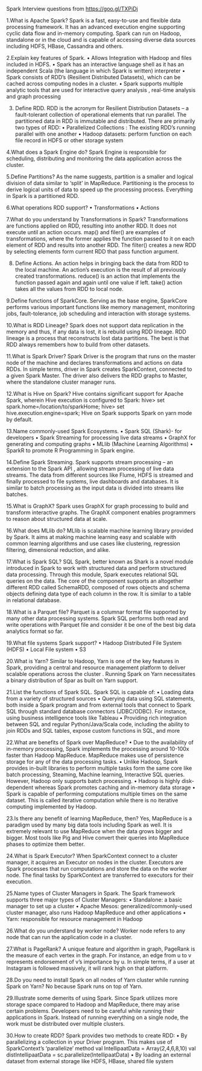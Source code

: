 Spark Interview questions from https://goo.gl/TXPiDj

1.What is Apache Spark?
Spark is a fast, easy-to-use and flexible data processing framework. It has an advanced execution engine supporting cyclic data  flow and in-memory computing. Spark can run on Hadoop, standalone or in the cloud and is capable of accessing diverse data sources including HDFS, HBase, Cassandra and others.

2.Explain key features of Spark.
• Allows Integration with Hadoop and files included in HDFS.
• Spark has an interactive language shell as it has an independent Scala (the language in which Spark is written) interpreter
• Spark consists of RDD’s (Resilient Distributed Datasets), which can be cached across computing nodes in a cluster.
• Spark supports multiple analytic tools that are used for interactive query analysis , real-time analysis and graph processing

3. Define RDD.
RDD is the acronym for Resilient Distribution Datasets – a fault-tolerant collection of operational elements that run parallel. The partitioned data in RDD is immutable and distributed. There are primarily two types of RDD:
• Parallelized Collections : The existing RDD’s running parallel with one another
• Hadoop datasets: perform function on each file record in HDFS or other storage system

4.What does a Spark Engine do?
Spark Engine is responsible for scheduling, distributing and monitoring the data application across the cluster.

5.Define Partitions?
As the name suggests, partition is a smaller and logical division of data  similar to ‘split’ in MapReduce. Partitioning is the process to derive logical units of data to speed up the processing process. Everything in Spark is a partitioned RDD.

6.What operations RDD support?
• Transformations
• Actions

7.What do you understand by Transformations in Spark?
Transformations are functions applied on RDD, resulting into another RDD. It does not execute until an action occurs. map() and filer() are examples of transformations, where the former applies the function passed to it on each element of RDD and results into another RDD. The filter() creates a new RDD by selecting elements form current RDD that pass function argument.

8. Define Actions.
An action helps in bringing back the data from RDD to the local machine. An action’s execution is the result of all previously created transformations. reduce() is an action that implements the function passed again and again until one value if left. take() action takes all the values from RDD to local node.

9.Define functions of SparkCore.
Serving as the base engine, SparkCore performs various important functions like memory management, monitoring jobs, fault-tolerance, job scheduling and interaction with storage systems.

10.What is RDD Lineage?
Spark does not support data replication in the memory and thus, if any data is lost, it is rebuild using RDD lineage. RDD lineage is a process that reconstructs lost data partitions. The best is that RDD always remembers how to build from other datasets.

11.What is Spark Driver?
Spark Driver is the program that runs on the master node of the machine and declares transformations and actions on data RDDs. In simple terms, driver in Spark creates SparkContext, connected to a given Spark Master.
The driver also delivers the RDD graphs to Master, where the standalone cluster manager runs.

12.What is Hive on Spark?
Hive contains significant support for Apache Spark, wherein Hive execution is configured to Spark:
hive> set spark.home=/location/to/sparkHome;
hive> set hive.execution.engine=spark;
Hive on Spark supports Spark on yarn mode by default.

13.Name commonly-used Spark Ecosystems.
• Spark SQL (Shark)- for developers
• Spark Streaming for processing live data streams
• GraphX for generating and computing graphs
• MLlib (Machine Learning Algorithms)
• SparkR to promote R Programming in Spark engine.

14.Define Spark Streaming.
Spark supports stream processing – an extension to the Spark API , allowing stream processing of live data streams. The data from different sources like Flume, HDFS is streamed and finally processed to file systems, live dashboards and databases. It is similar to batch processing as the input data is divided into streams like batches.

15.What is GraphX?
Spark uses GraphX for graph processing to build and transform interactive graphs. The GraphX component enables programmers to reason about structured data at scale.

16.What does MLlib do?
MLlib is scalable machine learning library provided by Spark. It aims at making machine learning easy and scalable with common learning algorithms and use cases like clustering, regression filtering, dimensional reduction, and alike.

17.What is Spark SQL?
SQL Spark, better known as Shark is a novel module introduced in Spark to work with structured data and perform structured data processing. Through this module, Spark executes relational SQL queries on the data. The core of the component supports an altogether different RDD called SchemaRDD, composed of rows objects and schema objects defining data type of each column in the row. It is similar to a table in relational database.

18.What is a Parquet file?
Parquet is a columnar format file supported by many other data processing systems. Spark SQL performs both read and write operations with Parquet file and consider it be one of the best big data analytics format so far.

19.What file systems Spark support?
• Hadoop Distributed File System (HDFS)
• Local File system
• S3

20.What is Yarn?
Similar to Hadoop, Yarn is one of the key features in Spark, providing a central and resource management platform to deliver scalable operations across the cluster . Running Spark on Yarn necessitates a binary distribution of Spar as built on Yarn support.

21.List the functions of Spark SQL.
Spark SQL is capable of:
• Loading data from a variety of structured sources
• Querying data using SQL statements, both inside a Spark program and from external tools that connect to Spark SQL through standard database connectors (JDBC/ODBC). For instance, using business intelligence tools like Tableau
• Providing rich integration between SQL and regular Python/Java/Scala code, including the ability to join RDDs and SQL tables, expose custom functions in SQL, and more

22.What are benefits of Spark over MapReduce?
• Due to the availability of in-memory processing, Spark implements the processing around 10-100x faster than Hadoop MapReduce. MapReduce makes use of persistence storage for any of the data processing tasks.
• Unlike Hadoop, Spark provides in-built libraries to perform multiple tasks form the same core like batch processing, Steaming, Machine learning, Interactive SQL queries. However, Hadoop only supports batch processing.
• Hadoop is highly disk-dependent whereas Spark promotes caching and in-memory data storage
• Spark is capable of performing computations multiple times on the same dataset. This is called iterative computation while there is no iterative computing implemented by Hadoop.

23.Is there any benefit of learning MapReduce, then?
Yes, MapReduce is a paradigm used by many big data tools including Spark as well. It is extremely relevant to use MapReduce when the data grows bigger and bigger. Most tools like Pig and Hive convert their queries into MapReduce phases to optimize them better.

24.What is Spark Executor?
When SparkContext connect to a cluster manager, it acquires an Executor on nodes in the cluster. Executors are Spark processes that run computations and store the data on the worker node. The final tasks by SparkContext are transferred to executors for their execution.

25.Name types of Cluster Managers in Spark.
The Spark framework supports three major types of Cluster Managers:
• Standalone: a basic manager to set up a cluster
• Apache Mesos: generalized/commonly-used cluster manager, also runs Hadoop MapReduce and other applications
• Yarn: responsible for resource management in Hadoop

26.What do you understand by worker node?
Worker node refers to any node that can run the application code in a cluster.

27.What is PageRank?
A unique feature and algorithm in graph, PageRank is the measure of each vertex in the graph. For instance, an edge from u to v represents endorsement of v’s importance by u. In simple terms, if a user at Instagram is followed massively, it will rank high on that platform.

28.Do you need to install Spark on all nodes of Yarn cluster while running Spark on Yarn?
No because Spark runs on top of Yarn.

29.Illustrate some demerits of using Spark.
Since Spark utilizes more storage space compared to Hadoop and MapReduce, there may arise certain problems. Developers need to be careful while running their applications in Spark. Instead of running everything on a single node, the work must be distributed over multiple clusters. 

30.How to create RDD?
Spark provides two methods to create RDD:
• By parallelizing a collection in your Driver program. This makes use of SparkContext’s ‘parallelize’ method
val IntellipaatData = Array(2,4,6,8,10)
val distIntellipaatData = sc.parallelize(IntellipaatData)
• By loading an external dataset from external storage like HDFS, HBase, shared file system

